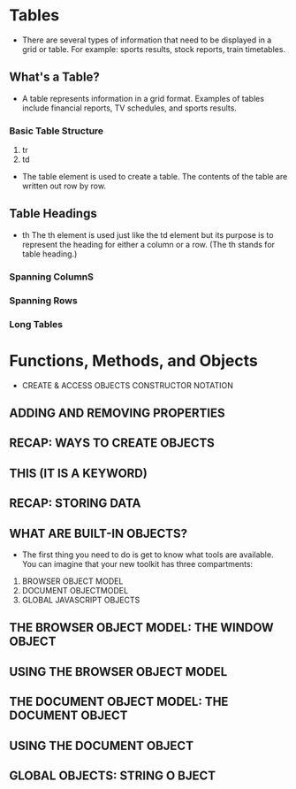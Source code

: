 # Tables 

* There are several types of information
that need to be displayed in a grid or
table. For example: sports results, stock
reports, train timetables.

## What's a Table?
* A table represents information in a grid format.
Examples of tables include financial reports, TV
schedules, and sports results.

### Basic Table Structure
1. tr 
2. td

* The table element is used
to create a table. The contents
of the table are written out row
by row.

## Table Headings
* th
The th element is used just
like the td element but its
purpose is to represent the
heading for either a column or
a row. (The th stands for table
heading.) 

### Spanning ColumnS
### Spanning Rows
### Long Tables

# Functions, Methods, and Objects

* CREATE & ACCESS OBJECTS
CONSTRUCTOR NOTATION 

## ADDING AND REMOVING PROPERTIES 
## RECAP: WAYS TO CREATE OBJECTS
## THIS (IT IS A KEYWORD) 
## RECAP: STORING DATA

## WHAT ARE BUILT-IN OBJECTS? 

* The first thing you need to do is get to know what tools are available.
You can imagine that your new toolkit has three compartments: 

1. BROWSER OBJECT MODEL 
2. DOCUMENT OBJECTMODEL
3. GLOBAL JAVASCRIPT OBJECTS

## THE BROWSER OBJECT MODEL: THE WINDOW OBJECT 

## USING THE BROWSER OBJECT MODEL 

## THE DOCUMENT OBJECT MODEL: THE DOCUMENT OBJECT 

## USING THE DOCUMENT OBJECT

## GLOBAL OBJECTS: STRING O BJECT

